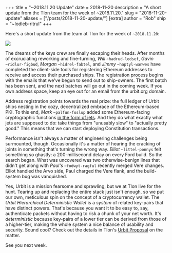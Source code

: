 +++
title = "~2018.11.20 Update"
date = 2018-11-20
description = "A short update from the Tlon team for the week of ~2018.11.20."
slug = "2018-11-20-update"
aliases = ["/posts/2018-11-20-update/"]
[extra]
author = "Rob"
ship = "~lodleb-ritrul"
+++

Here's a short update from the team at Tlon for the week of `~2018.11.20`:

![](https://media.urbit.org/fora/updates/2018.11.19-update.jpg)

The dreams of the keys crew are finally escaping their heads. After months of
excruciating reworking and fine-turning,  *Will* `~hadrud-lodsef`, *Gavin*
`~ridlur-figbud`, *Morgan* `~hidrel-fabtel`, and *Jimmy* `~haptyl-wanwes`
have completed the client-side tools for registering Ethereum addresses to
receive and access their purchased ships. The registration process begins with
the emails that we've begun to send out to ship-owners. The first batch has been
sent, and the next batches will go out in the coming week. If you own address
space, keep an eye out for an email from the urbit.org domain.

Address registration points towards the real prize: the full ledger of Urbit
ships nesting in the cozy, decentralized embrace of the Ethereum-based PKI. To
this end, *Mark* `~palfun-foslup` added some Ethereum-facing cryptographic
functions [in the form of jets](https://github.com/urbit/urbit/pull/1028). And
they do what exactly what jets are supposed to do: take things from "unusably
slow" to "actually pretty good." This means that we can start deploying
Constitution transactions.

Performance isn't always a matter of engineering challenges being surmounted,
though. Occasionally it's a matter of hearing the cracking of joints in
something that's turning the wrong way. *Elliot* `~littel-ponnys` felt something
so ghastly: a 200-millisecond delay on every Ford build. So the search began.
What was uncovered was two otherwise-benign lines that didn't get along with
*Paul's* `~fodwyt-ragful` recently merged Vere changes. Elliot handled the
Arvo side, Paul charged the Vere flank, and the build-system bug was vanquished.

Yes, Urbit is a mission fearsome and sprawling, but we at Tlon live for the
hunt. Tearing up and replacing the entire stack just isn't enough, so we put our
own, meticulous spin on the concept of a cryptocurrency wallet. The *Urbit
Hierarchical Deterministic Wallet* is a _system_ of related key-pairs that have
distinct powers. That's because you want it to be easy to, say, authenticate
packets without having to risk a chunk of your net worth. It's *deterministic*
because key-pairs of a lower tier can be derived from those of a higher-tier,
making the whole system a nice balance of usability and security. Sound cool?
Check out the details in Tlon's
[Urbit Proposal](https://fora.urbit.org/proposals/posts/~2018.11.8..19.31.59..ba77~/)
on the matter.

See you next week.
